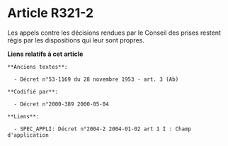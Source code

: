 # Article R321-2

Les appels contre les décisions rendues par le Conseil des prises restent régis par les dispositions qui leur sont propres.

**Liens relatifs à cet article**

	**Anciens textes**:

	  - Décret n°53-1169 du 28 novembre 1953 - art. 3 (Ab)

	**Codifié par**:

	  - Décret n°2000-389 2000-05-04

	**Liens**:

	  - SPEC_APPLI: Décret n°2004-2 2004-01-02 art 1 I : Champ d'application
